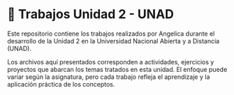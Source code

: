 # 🌟 Trabajos Unidad 2 - UNAD

Este repositorio contiene los trabajos realizados por Angelica durante el desarrollo de la Unidad 2 en la Universidad Nacional Abierta y a Distancia (UNAD).

Los archivos aquí presentados corresponden a actividades, ejercicios y proyectos que abarcan los temas tratados en esta unidad. El enfoque puede variar según la asignatura, pero cada trabajo refleja el aprendizaje y la aplicación práctica de los conceptos.
